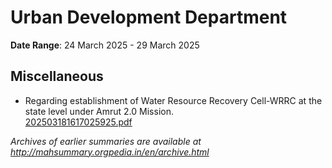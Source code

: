 # Urban Development Department

**Date Range**: 24 March 2025 - 29 March 2025


## Miscellaneous
- Regarding establishment of Water Resource Recovery Cell-WRRC at the state level under Amrut 2.0 Mission.\
  [202503181617025925.pdf](https://gr.maharashtra.gov.in/Site/Upload/Government%20Resolutions/English/202503181617025925.pdf)


*Archives of earlier summaries are available at http://mahsummary.orgpedia.in/en/archive.html*